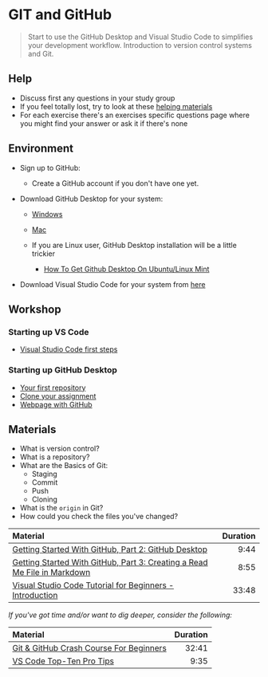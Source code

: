 # GIT and GitHub

> Start to use the GitHub Desktop and Visual Studio Code to simplifies your development workflow.
> Introduction to version control systems and Git.

## Help

- Discuss first any questions in your study group
- If you feel totally lost, try to look at these [helping materials](#materials)
- For each exercise there's an exercises specific questions page where you might find your answer or ask it if there's none

## Environment

- Sign up to GitHub:
  - Create a GitHub account if you don't have one yet.

- Download GitHub Desktop for your system:
  - [Windows](https://central.github.com/deployments/desktop/desktop/latest/win32)
  - [Mac](https://central.github.com/deployments/desktop/desktop/latest/darwin)

  - If you are Linux user, GitHub Desktop installation will be a little trickier
    - [How To Get Github Desktop On Ubuntu/Linux Mint](https://youtu.be/Ed_k_pZ4LoY)

- Download Visual Studio Code for your system from [here](https://code.visualstudio.com/download)

## Workshop

### Starting up VS Code

- [Visual Studio Code first steps](exercises/vscode-firststeps.md)

### Starting up GitHub Desktop

- [Your first repository](./exercises/git-first-repository.md)
- [Clone your assignment](./exercises/git-classroom.md)
- [Webpage with GitHub](./exercises/git-github-io.md)

## Materials

- What is version control?
- What is a repository?
- What are the Basics of Git:
  - Staging
  - Commit
  - Push
  - Cloning
- What is the `origin` in Git?
- How could you check the files you've changed?

| Material                                                                                                       |         Duration |
| :--------------------------------------------------------------------------------------------------------------| ---------------: |
| [Getting Started With GitHub, Part 2: GitHub Desktop](https://youtu.be/ci3W1T88mzw)                            |             9:44 |
| [Getting Started With GitHub, Part 3: Creating a Read Me File in Markdown](https://youtu.be/yXY3f9jw7fg)       |             8:55 |
| [Visual Studio Code Tutorial for Beginners - Introduction](https://youtu.be/VqCgcpAypFQ)                       |            33:48 |

*If you've got time and/or want to dig deeper, consider the following:*

| Material                                                                                             | Duration |
| :--------------------------------------------------------------------------------------------------- | -------: |
| [Git & GitHub Crash Course For Beginners](https://www.youtube.com/watch?v=SWYqp7iY_Tc)               |    32:41 |
| [VS Code Top-Ten Pro Tips](https://youtu.be/u21W_tfPVrY)                                             |     9:35 |
